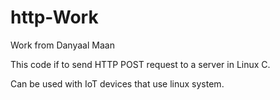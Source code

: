 # http-Work
Work from Danyaal Maan

This code if to send HTTP POST request to a server in Linux C.

Can be used with IoT devices that use linux system.
